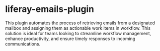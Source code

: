 # liferay-emails-plugin
 This plugin automates the process of retrieving emails from a designated mailbox and assigning them as actionable work items in workflow. This solution is ideal for teams looking to streamline workflow management, enhance productivity, and ensure timely responses to incoming communications.
